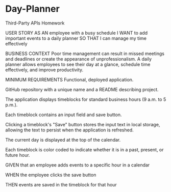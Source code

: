# Day-Planner
Third-Party APIs Homework

USER STORY
AS AN employee with a busy schedule
I WANT to add important events to a daily planner
SO THAT I can manage my time effectively

BUSINESS CONTEXT
Poor time management can result in missed meetings and deadlines or create the appearance of unprofessionalism. A daily planner allows employees to see their day at a glance, schedule time effectively, and improve productivity.

MINIMUM REQUIREMENTS
Functional, deployed application.

GitHub repository with a unique name and a README describing project.

The application displays timeblocks for standard business hours (9 a.m. to 5 p.m.).

Each timeblock contains an input field and save button.

Clicking a timeblock's "Save" button stores the input text in local storage, allowing the text to persist when the application is refreshed.

The current day is displayed at the top of the calendar.

Each timeblock is color coded to indicate whether it is in a past, present, or future hour.


GIVEN that an employee adds events to a specific hour in a calendar

WHEN the employee clicks the save button

THEN events are saved in the timeblock for that hour